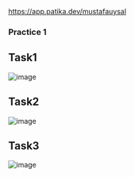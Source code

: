 https://app.patika.dev/mustafauysal

### Practice 1

## Task1

![image](https://user-images.githubusercontent.com/79850258/161614198-922aee2d-2215-491e-92c7-4235c50867b3.png)

## Task2

![image](https://user-images.githubusercontent.com/79850258/161615293-45c94022-d037-4ae1-8cdd-52a20bfa1f84.png)

## Task3

![image](https://user-images.githubusercontent.com/79850258/161615811-a3feda0f-7e64-42c4-ad7b-7281139899b0.png)


